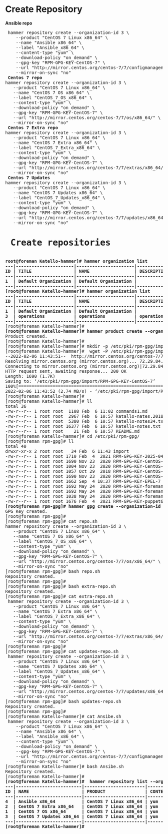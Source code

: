 <h1> Create Repository </h1>
<b> Ansible repo </b>
<pre>
 hammer repository create --organization-id 3 \
    --product "CentOS 7 Linux x86_64" \
    --name "Ansible x86_64" \
    --label "Ansible_x86_64" \
    --content-type "yum" \
    --download-policy "on_demand" \
    --gpg-key "RPM-GPG-KEY-CentOS-7" \
    --url "http://mirror.centos.org/centos-7/7/configmanagement/x86_64/ansible29/" \
    --mirror-on-sync "no"
<b> Centos 7 repo </b>
hammer repository create --organization-id 3 \
   --product "CentOS 7 Linux x86_64" \
   --name "CentOS 7 OS x86_64" \
   --label "CentOS_7_OS_x86_64" \
   --content-type "yum" \
   --download-policy "on_demand" \
   --gpg-key "RPM-GPG-KEY-CentOS-7" \
   --url "http://mirror.centos.org/centos-7/7/os/x86_64/" \
   --mirror-on-sync "no"
<b> Centos 7 Extra repo </b>
hammer repository create --organization-id 3 \
   --product "CentOS 7 Linux x86_64" \
   --name "CentOS 7 Extra x86_64" \
   --label "CentOS_7_Extra_x86_64" \
   --content-type "yum" \
   --download-policy "on_demand" \
   --gpg-key "RPM-GPG-KEY-CentOS-7" \
   --url "http://mirror.centos.org/centos-7/7/extras/x86_64/" \
   --mirror-on-sync "no"
<b> Centos 7 Updates </b>
hammer repository create --organization-id 3 \
   --product "CentOS 7 Linux x86_64" \
   --name "CentOS 7 Updates x86_64" \
   --label "CentOS_7_Updates_x86_64" \
   --content-type "yum" \
   --download-policy "on_demand" \
   --gpg-key "RPM-GPG-KEY-CentOS-7" \
   --url "http://mirror.centos.org/centos-7/7/updates/x86_64/" \
   --mirror-on-sync "no"
<h1> Create repositories </h1>
<b>root@foreman Katello-hammer]# hammer organization list
---|----------------------|----------------------|-------------|---------------------
ID | TITLE                | NAME                 | DESCRIPTION | LABEL
---|----------------------|----------------------|-------------|---------------------
1  | Default Organization | Default Organization |             | Default_Organization
---|----------------------|----------------------|-------------|---------------------
[root@foreman Katello-hammer]# hammer organization list
---|----------------------|----------------------|-------------|---------------------
ID | TITLE                | NAME                 | DESCRIPTION | LABEL
---|----------------------|----------------------|-------------|---------------------
1  | Default Organization | Default Organization |             | Default_Organization
3  | operations           | operations           | operations  | operations
---|----------------------|----------------------|-------------|---------------------</b>
[root@foreman Katello-hammer]#
<b>[root@foreman Katello-hammer]# hammer product create --organization-id 3 --name "CentOS 7 Linux x86_64" --description "Repository for CentOS 7 Linux"</b>
Product created.
[root@foreman Katello-hammer]#
[root@foreman Katello-hammer]# mkdir -p /etc/pki/rpm-gpg/import
[root@foreman Katello-hammer]#  wget -P /etc/pki/rpm-gpg/import/ http://mirror.centos.org/centos-7/7/os/x86_64/RPM-GPG-KEY-CentOS-7
--2022-02-06 11:43:51--  http://mirror.centos.org/centos-7/7/os/x86_64/RPM-GPG-KEY-CentOS-7
Resolving mirror.centos.org (mirror.centos.org)... 72.29.84.207, 2605:9000:401:103::2
Connecting to mirror.centos.org (mirror.centos.org)|72.29.84.207|:80... connected.
HTTP request sent, awaiting response... 200 OK
Length: 1690 (1.7K)
Saving to: ‘/etc/pki/rpm-gpg/import/RPM-GPG-KEY-CentOS-7’
100%[==================================================================================================>] 1,690       --.-K/s   in 0.001s
2022-02-06 11:43:52 (2.74 MB/s) - ‘/etc/pki/rpm-gpg/import/RPM-GPG-KEY-CentOS-7’ saved [1690/1690]
[root@foreman Katello-hammer]#
[root@foreman Katello-hammer]# ll
total 36
-rw-r--r-- 1 root root  1108 Feb  6 11:02 commands1.md
-rw-r--r-- 1 root root  2967 Feb  6 10:57 katallo-nates.2018-11-05
-rw-r--r-- 1 root root  5380 Feb  6 10:57 katello-notes34.txt
-rw-r--r-- 1 root root 16377 Feb  6 10:57 katello-notes.txt
-rw-r--r-- 1 root root    21 Feb  6 10:57 README.md
[root@foreman Katello-hammer]# cd /etc/pki/rpm-gpg/
[root@foreman rpm-gpg]# ll
total 40
drwxr-xr-x 2 root root   34 Feb  6 11:43 import
-rw-r--r-- 1 root root 1710 Feb  4  2021 RPM-GPG-KEY-2025-04-06-puppet6-release
-rw-r--r-- 1 root root 1690 Nov 23  2020 RPM-GPG-KEY-CentOS-7
-rw-r--r-- 1 root root 1004 Nov 23  2020 RPM-GPG-KEY-CentOS-Debug-7
-rw-r--r-- 1 root root 1057 Oct 29  2018 RPM-GPG-KEY-CentOS-SIG-SCLo
-rw-r--r-- 1 root root 1690 Nov 23  2020 RPM-GPG-KEY-CentOS-Testing-7
-rw-r--r-- 1 root root 1662 Sep  4 10:37 RPM-GPG-KEY-EPEL-7
-rw-r--r-- 1 root root 1692 May 24  2020 RPM-GPG-KEY-foreman
-rw-r--r-- 1 root root 1692 May 24  2020 RPM-GPG-KEY-foreman-client
-rw-r--r-- 1 root root 1038 May 24  2020 RPM-GPG-KEY-foreman-rails
-rw-r--r-- 1 root root 1676 Feb  4  2021 RPM-GPG-KEY-puppet6-release
<b>[root@foreman rpm-gpg]# hammer gpg create --organization-id 3 --key "RPM-GPG-KEY-CentOS-7" --name "RPM-GPG-KEY-CentOS-7" </b>
GPG Key created.
[root@foreman rpm-gpg]#
[root@foreman rpm-gpg]# cat repo.sh
hammer repository create --organization-id 3 \
   --product "CentOS 7 Linux x86_64" \
   --name "CentOS 7 OS x86_64" \
   --label "CentOS_7_OS_x86_64" \
   --content-type "yum" \
   --download-policy "on_demand" \
   --gpg-key "RPM-GPG-KEY-CentOS-7" \
   --url "http://mirror.centos.org/centos-7/7/os/x86_64/" \
   --mirror-on-sync "no"
[root@foreman rpm-gpg]# bash repo.sh
Repository created.
[root@foreman rpm-gpg]#
[root@foreman rpm-gpg]# bash extra-repo.sh
Repository created.
[root@foreman rpm-gpg]# cat extra-repo.sh
 hammer repository create --organization-id 3 \
   --product "CentOS 7 Linux x86_64" \
   --name "CentOS 7 Extra x86_64" \
   --label "CentOS_7_Extra_x86_64" \
   --content-type "yum" \
   --download-policy "on_demand" \
   --gpg-key "RPM-GPG-KEY-CentOS-7" \
   --url "http://mirror.centos.org/centos-7/7/extras/x86_64/" \
   --mirror-on-sync "no"
[root@foreman rpm-gpg]#
[root@foreman rpm-gpg]# cat updates-repo.sh
 hammer repository create --organization-id 3 \
   --product "CentOS 7 Linux x86_64" \
   --name "CentOS 7 Updates x86_64" \
   --label "CentOS_7_Updates_x86_64" \
   --content-type "yum" \
   --download-policy "on_demand" \
   --gpg-key "RPM-GPG-KEY-CentOS-7" \
   --url "http://mirror.centos.org/centos-7/7/updates/x86_64/" \
   --mirror-on-sync "no"
[root@foreman rpm-gpg]# bash updates-repo.sh
Repository created.
[root@foreman rpm-gpg]#
[root@foreman Katello-hammer]# cat Ansibe.sh
 hammer repository create --organization-id 3 \
    --product "CentOS 7 Linux x86_64" \
    --name "Ansible x86_64" \
    --label "Ansible_x86_64" \
    --content-type "yum" \
    --download-policy "on_demand" \
    --gpg-key "RPM-GPG-KEY-CentOS-7" \
    --url "http://mirror.centos.org/centos-7/7/configmanagement/x86_64/ansible29/" \
    --mirror-on-sync "no"
[root@foreman Katello-hammer]# bash Ansibe.sh
Repository created.
[root@foreman Katello-hammer]#
<b>[root@foreman Katello-hammer]#  hammer repository list --organization-id 3 --product "CentOS 7 Linux x86_64"
---|-------------------------|-----------------------|--------------|-----------------------------------------------------------------------
ID | NAME                    | PRODUCT               | CONTENT TYPE | URL
---|-------------------------|-----------------------|--------------|-----------------------------------------------------------------------
4  | Ansible x86_64          | CentOS 7 Linux x86_64 | yum          | http://mirror.centos.org/centos-7/7/configmanagement/x86_64/ansible29/
2  | CentOS 7 Extra x86_64   | CentOS 7 Linux x86_64 | yum          | http://mirror.centos.org/centos-7/7/extras/x86_64/
1  | CentOS 7 OS x86_64      | CentOS 7 Linux x86_64 | yum          | http://mirror.centos.org/centos-7/7/os/x86_64/
3  | CentOS 7 Updates x86_64 | CentOS 7 Linux x86_64 | yum          | http://mirror.centos.org/centos-7/7/updates/x86_64/
---|-------------------------|-----------------------|--------------|-----------------------------------------------------------------------
[root@foreman Katello-hammer]#</b>
</pre>
